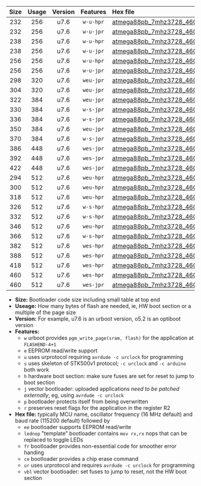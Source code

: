 |Size|Usage|Version|Features|Hex file|
|:-:|:-:|:-:|:-:|:--|
|232|256|u7.6|`w-u-hpr`|[atmega88pb_7mhz3728_460800bps_ur.hex](https://raw.githubusercontent.com/stefanrueger/urboot/main//atmega88pb_7mhz3728_460800bps_ur.hex)|
|232|256|u7.6|`w-u-jpr`|[atmega88pb_7mhz3728_460800bps_ur_vbl.hex](https://raw.githubusercontent.com/stefanrueger/urboot/main//atmega88pb_7mhz3728_460800bps_ur_vbl.hex)|
|238|256|u7.6|`w-u-hpr`|[atmega88pb_7mhz3728_460800bps_lednop_ur.hex](https://raw.githubusercontent.com/stefanrueger/urboot/main//atmega88pb_7mhz3728_460800bps_lednop_ur.hex)|
|238|256|u7.6|`w-u-jpr`|[atmega88pb_7mhz3728_460800bps_lednop_ur_vbl.hex](https://raw.githubusercontent.com/stefanrueger/urboot/main//atmega88pb_7mhz3728_460800bps_lednop_ur_vbl.hex)|
|256|256|u7.6|`w-u-hpr`|[atmega88pb_7mhz3728_460800bps_lednop_fr_ur.hex](https://raw.githubusercontent.com/stefanrueger/urboot/main//atmega88pb_7mhz3728_460800bps_lednop_fr_ur.hex)|
|256|256|u7.6|`w-u-jpr`|[atmega88pb_7mhz3728_460800bps_lednop_fr_ur_vbl.hex](https://raw.githubusercontent.com/stefanrueger/urboot/main//atmega88pb_7mhz3728_460800bps_lednop_fr_ur_vbl.hex)|
|298|320|u7.6|`weu-jpr`|[atmega88pb_7mhz3728_460800bps_ee_ur_vbl.hex](https://raw.githubusercontent.com/stefanrueger/urboot/main//atmega88pb_7mhz3728_460800bps_ee_ur_vbl.hex)|
|304|320|u7.6|`weu-jpr`|[atmega88pb_7mhz3728_460800bps_ee_lednop_ur_vbl.hex](https://raw.githubusercontent.com/stefanrueger/urboot/main//atmega88pb_7mhz3728_460800bps_ee_lednop_ur_vbl.hex)|
|322|384|u7.6|`weu-jpr`|[atmega88pb_7mhz3728_460800bps_ee_lednop_fr_ur_vbl.hex](https://raw.githubusercontent.com/stefanrueger/urboot/main//atmega88pb_7mhz3728_460800bps_ee_lednop_fr_ur_vbl.hex)|
|330|384|u7.6|`w-s-jpr`|[atmega88pb_7mhz3728_460800bps_vbl.hex](https://raw.githubusercontent.com/stefanrueger/urboot/main//atmega88pb_7mhz3728_460800bps_vbl.hex)|
|336|384|u7.6|`w-s-jpr`|[atmega88pb_7mhz3728_460800bps_lednop_vbl.hex](https://raw.githubusercontent.com/stefanrueger/urboot/main//atmega88pb_7mhz3728_460800bps_lednop_vbl.hex)|
|350|384|u7.6|`weu-jpr`|[atmega88pb_7mhz3728_460800bps_ee_lednop_fr_ce_ur_vbl.hex](https://raw.githubusercontent.com/stefanrueger/urboot/main//atmega88pb_7mhz3728_460800bps_ee_lednop_fr_ce_ur_vbl.hex)|
|370|384|u7.6|`w-s-jpr`|[atmega88pb_7mhz3728_460800bps_lednop_fr_vbl.hex](https://raw.githubusercontent.com/stefanrueger/urboot/main//atmega88pb_7mhz3728_460800bps_lednop_fr_vbl.hex)|
|386|448|u7.6|`wes-jpr`|[atmega88pb_7mhz3728_460800bps_ee_vbl.hex](https://raw.githubusercontent.com/stefanrueger/urboot/main//atmega88pb_7mhz3728_460800bps_ee_vbl.hex)|
|392|448|u7.6|`wes-jpr`|[atmega88pb_7mhz3728_460800bps_ee_lednop_vbl.hex](https://raw.githubusercontent.com/stefanrueger/urboot/main//atmega88pb_7mhz3728_460800bps_ee_lednop_vbl.hex)|
|422|448|u7.6|`wes-jpr`|[atmega88pb_7mhz3728_460800bps_ee_lednop_fr_vbl.hex](https://raw.githubusercontent.com/stefanrueger/urboot/main//atmega88pb_7mhz3728_460800bps_ee_lednop_fr_vbl.hex)|
|294|512|u7.6|`weu-hpr`|[atmega88pb_7mhz3728_460800bps_ee_ur.hex](https://raw.githubusercontent.com/stefanrueger/urboot/main//atmega88pb_7mhz3728_460800bps_ee_ur.hex)|
|300|512|u7.6|`weu-hpr`|[atmega88pb_7mhz3728_460800bps_ee_lednop_ur.hex](https://raw.githubusercontent.com/stefanrueger/urboot/main//atmega88pb_7mhz3728_460800bps_ee_lednop_ur.hex)|
|318|512|u7.6|`weu-hpr`|[atmega88pb_7mhz3728_460800bps_ee_lednop_fr_ur.hex](https://raw.githubusercontent.com/stefanrueger/urboot/main//atmega88pb_7mhz3728_460800bps_ee_lednop_fr_ur.hex)|
|326|512|u7.6|`w-s-hpr`|[atmega88pb_7mhz3728_460800bps.hex](https://raw.githubusercontent.com/stefanrueger/urboot/main//atmega88pb_7mhz3728_460800bps.hex)|
|332|512|u7.6|`w-s-hpr`|[atmega88pb_7mhz3728_460800bps_lednop.hex](https://raw.githubusercontent.com/stefanrueger/urboot/main//atmega88pb_7mhz3728_460800bps_lednop.hex)|
|346|512|u7.6|`weu-hpr`|[atmega88pb_7mhz3728_460800bps_ee_lednop_fr_ce_ur.hex](https://raw.githubusercontent.com/stefanrueger/urboot/main//atmega88pb_7mhz3728_460800bps_ee_lednop_fr_ce_ur.hex)|
|366|512|u7.6|`w-s-hpr`|[atmega88pb_7mhz3728_460800bps_lednop_fr.hex](https://raw.githubusercontent.com/stefanrueger/urboot/main//atmega88pb_7mhz3728_460800bps_lednop_fr.hex)|
|382|512|u7.6|`wes-hpr`|[atmega88pb_7mhz3728_460800bps_ee.hex](https://raw.githubusercontent.com/stefanrueger/urboot/main//atmega88pb_7mhz3728_460800bps_ee.hex)|
|388|512|u7.6|`wes-hpr`|[atmega88pb_7mhz3728_460800bps_ee_lednop.hex](https://raw.githubusercontent.com/stefanrueger/urboot/main//atmega88pb_7mhz3728_460800bps_ee_lednop.hex)|
|418|512|u7.6|`wes-hpr`|[atmega88pb_7mhz3728_460800bps_ee_lednop_fr.hex](https://raw.githubusercontent.com/stefanrueger/urboot/main//atmega88pb_7mhz3728_460800bps_ee_lednop_fr.hex)|
|460|512|u7.6|`wes-hpr`|[atmega88pb_7mhz3728_460800bps_ee_lednop_fr_ce.hex](https://raw.githubusercontent.com/stefanrueger/urboot/main//atmega88pb_7mhz3728_460800bps_ee_lednop_fr_ce.hex)|
|460|512|u7.6|`wes-jpr`|[atmega88pb_7mhz3728_460800bps_ee_lednop_fr_ce_vbl.hex](https://raw.githubusercontent.com/stefanrueger/urboot/main//atmega88pb_7mhz3728_460800bps_ee_lednop_fr_ce_vbl.hex)|

- **Size:** Bootloader code size including small table at top end
- **Useage:** How many bytes of flash are needed, ie, HW boot section or a multiple of the page size
- **Version:** For example, u7.6 is an urboot version, o5.2 is an optiboot version
- **Features:**
  + `w` urboot provides `pgm_write_page(sram, flash)` for the application at `FLASHEND-4+1`
  + `e` EEPROM read/write support
  + `u` uses urprotocol requiring `avrdude -c urclock` for programming
  + `s` uses skeleton of STK500v1 protocol; `-c urclock` and `-c arduino` both work
  + `h` hardware boot section: make sure fuses are set for reset to jump to boot section
  + `j` vector bootloader: uploaded applications *need to be patched externally*, eg, using `avrdude -c urclock`
  + `p` bootloader protects itself from being overwritten
  + `r` preserves reset flags for the application in the register R2
- **Hex file:** typically MCU name, oscillator frequency (16 MHz default) and baud rate (115200 default) followed by
  + `ee` bootloader supports EEPROM read/write
  + `lednop` "template" bootloader contains `mov rx,rx` nops that can be replaced to toggle LEDs
  + `fr` bootloader provides non-essential code for smoother error handing
  + `ce` bootloader provides a chip erase command
  + `ur` uses urprotocol and requires `avrdude -c urclock` for programming
  + `vbl` vector bootloader: set fuses to jump to reset, not the HW boot section
